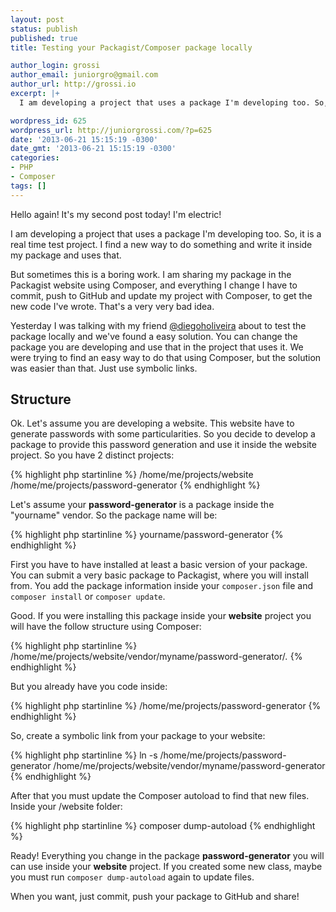 ```yaml
---
layout: post
status: publish
published: true
title: Testing your Packagist/Composer package locally

author_login: grossi
author_email: juniorgro@gmail.com
author_url: http://grossi.io
excerpt: |+
  I am developing a project that uses a package I'm developing too. So, it is a real time test project. I find a new way to do something and write it inside my package and uses that. But sometimes this is a boring work. I am sharing my package in the Packagist website using Composer, and everything I change I have to commit, push to GitHub and update my project with Composer, to get the new code I've wrote. That's a very very bad idea.

wordpress_id: 625
wordpress_url: http://juniorgrossi.com/?p=625
date: '2013-06-21 15:15:19 -0300'
date_gmt: '2013-06-21 15:15:19 -0300'
categories:
- PHP
- Composer
tags: []
---
```

<p>Hello again! It's my second post today! I'm electric!</p>
<p>I am developing a project that uses a package I'm developing too. So, it is a real time test project. I find a new way to do something and write it inside my package and uses that.</p>
<p>But sometimes this is a boring work. I am sharing my package in the Packagist website using Composer, and everything I change I have to commit, push to GitHub and update my project with Composer, to get the new code I've wrote. That's a very very bad idea.</p>
<p>Yesterday I was talking with my friend <a href="http://twitter.com/diegoholiveira">@diegoholiveira</a> about to test the package locally and we've found a easy solution. You can change the package you are developing and use that in the project that uses it. We were trying to find an easy way to do that using Composer, but the solution was easier than that. Just use symbolic links.</p>
<p><a id="more"></a><a id="more-625"></a></p>
<h2>Structure</h2>
<p>Ok. Let's assume you are developing a website. This website have to generate passwords with some particularities. So you decide to develop a package to provide this password generation and use it inside the website project. So you have 2 distinct projects:</p>

{% highlight php startinline %}
/home/me/projects/website
/home/me/projects/password-generator
{% endhighlight %}

<p>Let's assume your <strong>password-generator</strong> is a package inside the "yourname" vendor. So the package name will be:</p>

{% highlight php startinline %}
yourname/password-generator
{% endhighlight %}

<p>First you have to have installed at least a basic version of your package. You can submit a very basic package to Packagist, where you will install from. You add the package information inside your <code>composer.json</code> file and <code>composer install</code> or <code>composer update</code>.</p>
<p>Good. If you were installing this package inside your <strong>website</strong> project you will have the follow structure using Composer:</p>

{% highlight php startinline %}
/home/me/projects/website/vendor/myname/password-generator/*.*
{% endhighlight %}

<p>But you already have you code inside:</p>

{% highlight php startinline %}
/home/me/projects/password-generator
{% endhighlight %}

<p>So, create a symbolic link from your package to your website:</p>

{% highlight php startinline %}
ln -s /home/me/projects/password-generator /home/me/projects/website/vendor/myname/password-generator
{% endhighlight %}

<p>After that you must update the Composer autoload to find that new files. Inside your /website folder:</p>

{% highlight php startinline %}
composer dump-autoload
{% endhighlight %}

<p>Ready! Everything you change in the package <strong>password-generator</strong> you will can use inside your <strong>website</strong> project. If you created some new class, maybe you must run <code>composer dump-autoload</code> again to update files.</p>
<p>When you want, just commit, push your package to GitHub and share!</p>
